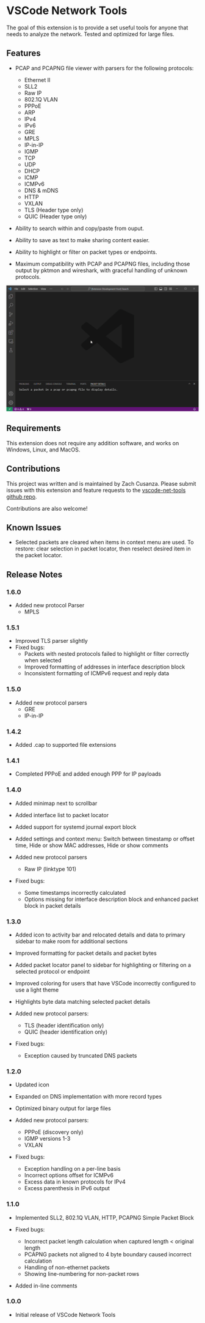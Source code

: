 # VSCode Network Tools

The goal of this extension is to provide a set useful tools for anyone that needs to analyze the network. Tested and optimized for large files.


## Features

* PCAP and PCAPNG file viewer with parsers for the following protocols:
    * Ethernet II
    * SLL2
    * Raw IP
    * 802.1Q VLAN
    * PPPoE
    * ARP
    * IPv4
    * IPv6
    * GRE
    * MPLS
    * IP-in-IP
    * IGMP
    * TCP
    * UDP
    * DHCP 
    * ICMP
    * ICMPv6
    * DNS & mDNS
    * HTTP
    * VXLAN
    * TLS (Header type only)
    * QUIC (Header type only)

* Ability to search within and copy/paste from ouput.

* Ability to save as text to make sharing content easier.

* Ability to highlight or filter on packet types or endpoints.

* Maximum compatibility with PCAP and PCAPNG files, including those output by pktmon and wireshark, with graceful handling of unknown protocols.

![User opens a pcapng file named pktmon-dhcp.pcapng using the extension. The user then navigates the menus](https://github.com/CusanzaBros/vscode-net-tools/blob/main/demo.gif?raw=true)


## Requirements

This extension does not require any addition software, and works on Windows, Linux, and MacOS.

## Contributions

This project was written and is maintained by Zach Cusanza.
Please submit issues with this extension and feature requests to the [vscode-net-tools github repo](https://github.com/CusanzaBros/vscode-net-tools/issues).

Contributions are also welcome!

## Known Issues

* Selected packets are cleared when items in context menu are used.  To restore: clear selection in packet locator, then reselect desired item in the packet locator. 

## Release Notes

### 1.6.0

* Added new protocol Parser
    * MPLS

### 1.5.1

* Improved TLS parser slightly
* Fixed bugs:
    * Packets with nested protocols failed to highlight or filter correctly when selected
    * Improved formatting of addresses in interface description block
    * Inconsistent formatting of ICMPv6 request and reply data

### 1.5.0

* Added new protocol parsers
    * GRE
    * IP-in-IP

### 1.4.2

* Added .cap to supported file extensions

### 1.4.1

* Completed PPPoE and added enough PPP for IP payloads

### 1.4.0

* Added minimap next to scrollbar

* Added interface list to packet locator

* Added support for systemd journal export block

* Added settings and context menu: Switch between timestamp or offset time, Hide or show MAC addresses, Hide or show comments 

* Added new protocol parsers
    * Raw IP (linktype 101)

* Fixed bugs:
    * Some timestamps incorrectly calculated
    * Options missing for interface description block and enhanced packet block in packet details

### 1.3.0

* Added icon to activity bar and relocated details and data to primary sidebar to make room for additional sections

* Improved formatting for packet details and packet bytes

* Added packet locator panel to sidebar for highlighting or filtering on a selected protocol or endpoint

* Improved coloring for users that have VSCode incorrectly configured to use a light theme

* Highlights byte data matching selected packet details

* Added new protocol parsers:
    * TLS (header identification only)
    * QUIC (header identification only)

* Fixed bugs:
    * Exception caused by truncated DNS packets 

### 1.2.0

* Updated icon

* Expanded on DNS implementation with more record types

* Optimized binary output for large files

* Added new protocol parsers:
    * PPPoE (discovery only)
    * IGMP versions 1-3
    * VXLAN

* Fixed bugs:
    * Exception handling on a per-line basis
    * Incorrect options offset for ICMPv6
    * Excess data in known protocols for IPv4 
    * Excess parenthesis in IPv6 output

### 1.1.0

* Implemented SLL2, 802.1Q VLAN, HTTP, PCAPNG Simple Packet Block

* Fixed bugs:
    * Incorrect packet length calculation when captured length < original length
    * PCAPNG packets not aligned to 4 byte boundary caused incorrect calculation
    * Handling of non-ethernet packets
    * Showing line-numbering for non-packet rows

* Added in-line comments



### 1.0.0

* Initial release of VSCode Network Tools